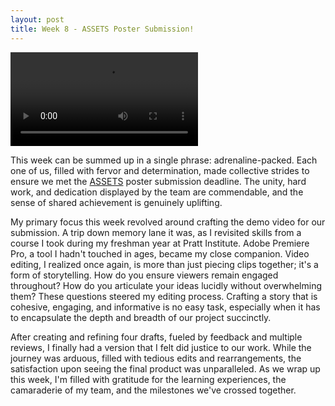 ```yaml
---
layout: post
title: Week 8 - ASSETS Poster Submission!
---
```

<video
src="https://leozhvng23.github.io/dream-blog/images/assets_demo.mp4" controls="controls" style="max-width: 730px;">
</video>

This week can be summed up in a single phrase: adrenaline-packed. Each one of us, filled with fervor and determination, made collective strides to ensure we met the [ASSETS](https://assets23.sigaccess.org/) poster submission deadline. The unity, hard work, and dedication displayed by the team are commendable, and the sense of shared achievement is genuinely uplifting.

My primary focus this week revolved around crafting the demo video for our submission. A trip down memory lane it was, as I revisited skills from a course I took during my freshman year at Pratt Institute. Adobe Premiere Pro, a tool I hadn't touched in ages, became my close companion. Video editing, I realized once again, is more than just piecing clips together; it's a form of storytelling. How do you ensure viewers remain engaged throughout? How do you articulate your ideas lucidly without overwhelming them? These questions steered my editing process. Crafting a story that is cohesive, engaging, and informative is no easy task, especially when it has to encapsulate the depth and breadth of our project succinctly.

After creating and refining four drafts, fueled by feedback and multiple reviews, I finally had a version that I felt did justice to our work. While the journey was arduous, filled with tedious edits and rearrangements, the satisfaction upon seeing the final product was unparalleled. As we wrap up this week, I'm filled with gratitude for the learning experiences, the camaraderie of my team, and the milestones we've crossed together.

